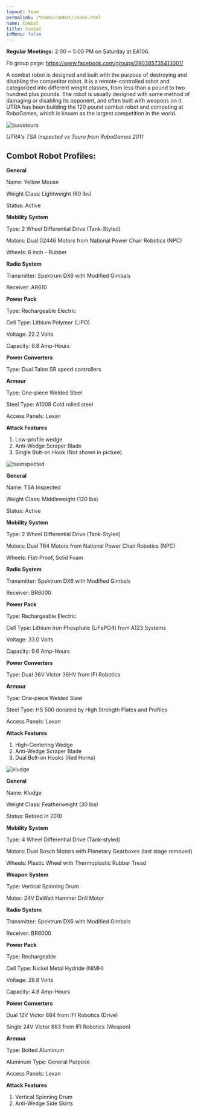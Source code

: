 ```yaml
---
layout: team
permalink: /teams/combat/index.html
name: Combat
title: Combat
inMenu: false
---
```


**Regular Meetings:** 2:00 ~ 5:00 PM on Saturday at EA106.

Fb group page: https://www.facebook.com/groups/280385735413001/

A combat robot is designed and built with the purpose of destroying and disabling the competitor robot. It is a remote-controlled robot and categorized into different weight classes, from less than a pound to two hundred plus pounds. The robot is usually designed with some method of damaging or disabling its opponent, and often built with weapons on it. UTRA has been building the 120 pound combat robot and competing at RoboGames, which is known as the largest competition in the world.

![tsavstouro](http://www.utra.ca/Pictures/Combat/RoboGames2011/TSA_Inspected_vs_Touro.jpg)

*UTRA's TSA Inspected vs Touro from RoboGames 2011*



## Combot Robot Profiles:

**General**

Name: Yellow Mouse

Weight Class: Lightweight (60 lbs)

Status: Active

**Mobility System**

Type: 2 Wheel Differential Drive (Tank-Styled)

Motors: Dual 02446 Motors from National Power Chair Robotics (NPC)

Wheels: 6 inch - Rubber

**Radio System**

Transmitter: Spektrum DX6 with Modified Gimbals

Receiver: AR610

**Power Pack**

Type: Rechargeable Electric

Cell Type: Lithium Polymer (LiPO)

Voltage: 22.2 Volts

Capacity: 6.8 Amp-Hours

**Power Converters**

Type: Dual Talon SR speed controllers

**Armour**

Type: One-piece Welded Steel

Steel Type: A1008 Cold rolled steel

Access Panels: Lexan

**Attack Features**

1. Low-profile wedge
2. Anti-Wedge Scraper Blade
3. Single Bolt-on Hook (Not shown in picture)

![tsainspected](http://www.utra.ca/Pictures/Combat/TSA_Inspected_2011.jpg)

**General**

Name: TSA Inspected

Weight Class: Middleweight (120 lbs)

Status: Active  

**Mobility System**

Type: 2 Wheel Differential Drive (Tank-Styled)

Motors: Dual T64 Motors from National Power Chair Robotics (NPC)

Wheels: Flat-Proof, Solid Foam

**Radio System**

Transmitter: Spektrum DX6 with Modified Gimbals

Receiver: BR6000

**Power Pack**

Type: Rechargeable Electric

Cell Type: Lithium Iron Phosphate (LiFePO4) from A123 Systems

Voltage: 33.0 Volts

Capacity: 9.6 Amp-Hours

**Power Converters**

Type: Dual 36V Victor 36HV from IFI Robotics

**Armour**

Type: One-piece Welded Steel

Steel Type: HS 500 donated by High Strength Plates and Profiles

Access Panels: Lexan

**Attack Features**
1. High-Centering Wedge
2. Anti-Wedge Scraper Blade
3. Dual Bolt-on Hooks (Red Horns)

![kludge](http://www.utra.ca/Pictures/Combat/Kludge_2011.JPG)

**General**

Name: Kludge

Weight Class: Featherweight (30 lbs)

Status: Retired in 2010

**Mobility System**

Type: 4 Wheel Differential Drive (Tank-styled)

Motors: Dual Bosch Motors with Planetary Gearboxes (last stage removed)

Wheels: Plastic Wheel with Thermoplastic Rubber Tread

**Weapon System**

Type: Vertical Spinning Drum

Motor: 24V DeWatt Hammer Drill Motor

**Radio System**

Transmitter: Spektrum DX6 with Modified Gimbals

Receiver: BR6000

**Power Pack**

Type: Rechargeable

Cell Type: Nickel Metal Hydride (NiMH)

Voltage: 28.8 Volts

Capacity: 4.8 Amp-Hours

**Power Converters**

Dual 12V Victor 884 from IFI Robotics (Drive)

Single 24V Victor 883 from IFI Robotics (Weapon)

**Armour**

Type: Bolted Aluminum

Aluminum Type: General Purpose

Access Panels: Lexan

**Attack Features**

1. Vertical Spinning Drum
2. Anti-Wedge Side Skirts
